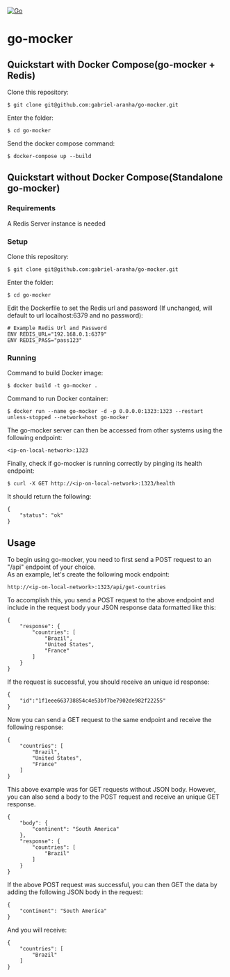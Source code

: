 [![Go](https://github.com/gabriel-aranha/go-mocker/actions/workflows/go.yml/badge.svg?branch=main)](https://github.com/gabriel-aranha/go-mocker/actions/workflows/go.yml)
# go-mocker

## Quickstart with Docker Compose(go-mocker + Redis)
Clone this repository:
```
$ git clone git@github.com:gabriel-aranha/go-mocker.git
```
Enter the folder:
```
$ cd go-mocker
```
Send the docker compose command:
```
$ docker-compose up --build
```

## Quickstart without Docker Compose(Standalone go-mocker)
### Requirements
A Redis Server instance is needed

### Setup
Clone this repository:
```
$ git clone git@github.com:gabriel-aranha/go-mocker.git
```
Enter the folder:
```
$ cd go-mocker
```
Edit the Dockerfile to set the Redis url and password (If unchanged, will default to url localhost:6379 and no password):
```
# Example Redis Url and Password
ENV REDIS_URL="192.168.0.1:6379"
ENV REDIS_PASS="pass123"
```

### Running
Command to build Docker image:
```
$ docker build -t go-mocker .
```
Command to run Docker container:
```
$ docker run --name go-mocker -d -p 0.0.0.0:1323:1323 --restart unless-stopped --network=host go-mocker
```
The go-mocker server can then be accessed from other systems using the following endpoint:
```
<ip-on-local-network>:1323
```

Finally, check if go-mocker is running correctly by pinging its health endpoint:
```
$ curl -X GET http://<ip-on-local-network>:1323/health
```
It should return the following:
```
{
    "status": "ok"
}
```

## Usage
To begin using go-mocker, you need to first send a POST request to an "/api" endpoint of your choice.  
As an example, let's create the following mock endpoint:
```
http://<ip-on-local-network>:1323/api/get-countries
```
To accomplish this, you send a POST request to the above endpoint and include in the request body your JSON response data formatted like this:
```
{
    "response": {
        "countries": [
            "Brazil",
            "United States",
            "France"
        ]
    }
}
```
If the request is successful, you should receive an unique id response:
```
{
    "id":"1f1eee663738854c4e53bf7be7902de982f22255"
}
```
Now you can send a GET request to the same endpoint and receive the following response:
```
{
    "countries": [
        "Brazil",
        "United States",
        "France"
    ]
}
```

This above example was for GET requests without JSON body. However, you can also send a body to the POST request and receive an unique GET response.
```
{
    "body": {
        "continent": "South America"
    },
    "response": {
        "countries": [
            "Brazil"
        ]
    }
}
```

If the above POST request was successful, you can then GET the data by adding the following JSON body in the request:
```
{
    "continent": "South America"
}
```
And you will receive:
```
{
    "countries": [
        "Brazil"
    ]
}
```
